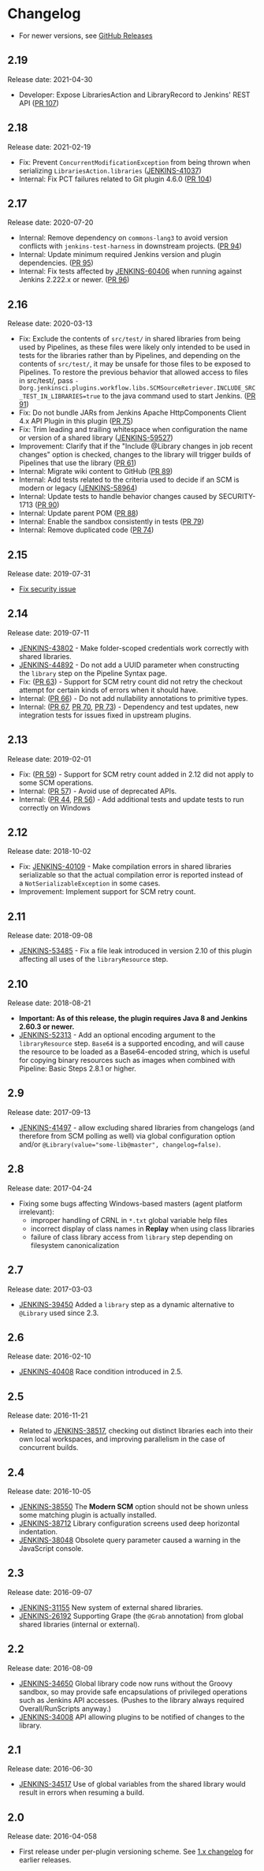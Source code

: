 # Changelog

* For newer versions, see [GitHub Releases](https://github.com/jenkinsci/workflow-cps-global-lib-plugin/releases)

## 2.19

Release date: 2021-04-30

- Developer: Expose LibrariesAction and LibraryRecord to Jenkins' REST API ([PR 107](https://github.com/jenkinsci/workflow-cps-global-lib-plugin/pull/107))

## 2.18

Release date: 2021-02-19

- Fix: Prevent `ConcurrentModificationException` from being thrown when serializing `LibrariesAction.libraries` ([JENKINS-41037](https://issues.jenkins.io/browse/JENKINS-41037))
- Internal: Fix PCT failures related to Git plugin 4.6.0 ([PR 104](https://github.com/jenkinsci/workflow-cps-global-lib-plugin/pull/104)) 

## 2.17

Release date: 2020-07-20

- Internal: Remove dependency on `commons-lang3` to avoid version conflicts with `jenkins-test-harness` in downstream projects. ([PR 94](https://github.com/jenkinsci/workflow-cps-global-lib-plugin/pull/94))
- Internal: Update minimum required Jenkins version and plugin dependencies. ([PR 95](https://github.com/jenkinsci/workflow-cps-global-lib-plugin/pull/95))
- Internal: Fix tests affected by [JENKINS-60406](https://issues.jenkins-ci.org/browse/JENKINS-60406) when running against Jenkins 2.222.x or newer. ([PR 96](https://github.com/jenkinsci/workflow-cps-global-lib-plugin/pull/96))

## 2.16

Release date: 2020-03-13

- Fix: Exclude the contents of `src/test/` in shared libraries from being used by Pipelines, as these files were likely only intended to be used in tests for the libraries rather than by Pipelines, and depending on the contents of `src/test/`, it may be unsafe for those files to be exposed to Pipelines. To restore the previous behavior that allowed access to files in src/test/, pass `-Dorg.jenkinsci.plugins.workflow.libs.SCMSourceRetriever.INCLUDE_SRC_TEST_IN_LIBRARIES=true` to the java command used to start Jenkins. ([PR 91](https://github.com/jenkinsci/workflow-cps-global-lib-plugin/pull/91))
- Fix: Do not bundle JARs from Jenkins Apache HttpComponents Client 4.x API Plugin in this plugin ([PR 75](https://github.com/jenkinsci/workflow-cps-global-lib-plugin/pull/75))
- Fix: Trim leading and trailing whitespace when configuration the name or version of a shared library ([JENKINS-59527](https://issues.jenkins-ci.org/browse/JENKINS-59527))
- Improvement: Clarify that if the "Include @Library changes in job recent changes" option is checked, changes to the library will trigger builds of Pipelines that use the library ([PR 61](https://github.com/jenkinsci/workflow-cps-global-lib-plugin/pull/61))
- Internal: Migrate wiki content to GitHub ([PR 89](https://github.com/jenkinsci/workflow-cps-global-lib-plugin/pull/89))
- Internal: Add tests related to the criteria used to decide if an SCM is modern or legacy ([JENKINS-58964](https://issues.jenkins-ci.org/browse/JENKINS-58964))
- Internal: Update tests to handle behavior changes caused by SECURITY-1713 ([PR 90](https://github.com/jenkinsci/workflow-cps-global-lib-plugin/pull/90))
- Internal: Update parent POM ([PR 88](https://github.com/jenkinsci/workflow-cps-global-lib-plugin/pull/88))
- Internal: Enable the sandbox consistently in tests ([PR 79](https://github.com/jenkinsci/workflow-cps-global-lib-plugin/pull/79))
- Internal: Remove duplicated code ([PR 74](https://github.com/jenkinsci/workflow-cps-global-lib-plugin/pull/74))

## 2.15

Release date: 2019-07-31

- [Fix security issue](https://jenkins.io/security/advisory/2019-07-31/#SECURITY-1422)

## 2.14

Release date: 2019-07-11
-   [JENKINS-43802](https://issues.jenkins-ci.org/browse/JENKINS-43802) -
    Make folder-scoped credentials work correctly with shared libraries.
-   [JENKINS-44892](https://issues.jenkins-ci.org/browse/JENKINS-44892) -
    Do not add a UUID parameter when constructing the `library` step on
    the Pipeline Syntax page.
-   Fix: ([PR
    63](https://github.com/jenkinsci/workflow-cps-global-lib-plugin/pull/63)) -
    Support for SCM retry count did not retry the checkout attempt for
    certain kinds of errors when it should have. 
-   Internal: ([PR
    66](https://github.com/jenkinsci/workflow-cps-global-lib-plugin/pull/66)) -
    Do not add nullability annotations to primitive types.
-   Internal: ([PR
    67](https://github.com/jenkinsci/workflow-cps-global-lib-plugin/pull/67), [PR
    70](https://github.com/jenkinsci/workflow-cps-global-lib-plugin/pull/70), [PR
    73](https://github.com/jenkinsci/workflow-cps-global-lib-plugin/pull/73))
    - Dependency and test updates, new integration tests for issues
    fixed in upstream plugins.

## 2.13

Release date: 2019-02-01
-   Fix: ([PR
    59](https://github.com/jenkinsci/workflow-cps-global-lib-plugin/pull/59)) -
    Support for SCM retry count added in 2.12 did not apply to some SCM
    operations.
-   Internal: ([PR
    57](https://github.com/jenkinsci/workflow-cps-global-lib-plugin/pull/57))
    - Avoid use of deprecated APIs.
-   Internal: ([PR
    44](https://github.com/jenkinsci/workflow-cps-global-lib-plugin/pull/44),
    [PR
    56](https://github.com/jenkinsci/workflow-cps-global-lib-plugin/pull/56)) -
    Add additional tests and update tests to run correctly on Windows

## 2.12

Release date: 2018-10-02
-   Fix: [JENKINS-40109](https://issues.jenkins-ci.org/browse/JENKINS-40109) -
    Make compilation errors in shared libraries serializable so that the
    actual compilation error is reported instead of
    a `NotSerializableException` in some cases.
-   Improvement: Implement support for SCM retry count.

## 2.11 

Release date: 2018-09-08
-   [JENKINS-53485](https://issues.jenkins-ci.org/browse/JENKINS-53485) -
    Fix a file leak introduced in version 2.10 of this plugin affecting
    all uses of the `libraryResource` step.

## 2.10

Release date: 2018-08-21
-   **Important: As of this release, the plugin requires Java 8 and
    Jenkins 2.60.3 or newer.**
-   [JENKINS-52313](https://issues.jenkins-ci.org/browse/JENKINS-52313) -
    Add an optional encoding argument to the `libraryResource`
    step. `Base64` is a supported encoding, and will cause the resource
    to be loaded as a Base64-encoded string, which is useful for copying
    binary resources such as images when combined with Pipeline: Basic
    Steps 2.8.1 or higher.

## 2.9 

Release date: 2017-09-13
-   [JENKINS-41497](https://issues.jenkins-ci.org/browse/JENKINS-41497) -
    allow excluding shared libraries from changelogs (and therefore from
    SCM polling as well) via global configuration option
    and/or `@Library(value="some-lib@master", changelog=false)`.

## 2.8 

Release date: 2017-04-24
-   Fixing some bugs affecting Windows-based masters (agent platform
    irrelevant):
    -   improper handling of CRNL in `*.txt` global variable help files
    -   incorrect display of class names in **Replay** when using class
        libraries
    -   failure of class library access from `library` step depending on
        filesystem canonicalization

## 2.7 

Release date: 2017-03-03
-   [JENKINS-39450](https://issues.jenkins-ci.org/browse/JENKINS-39450)
    Added a `library` step as a dynamic alternative to `@Library` used
    since 2.3.

## 2.6 

Release date: 2016-02-10
-   [JENKINS-40408](https://issues.jenkins-ci.org/browse/JENKINS-40408)
    Race condition introduced in 2.5.

## 2.5 

Release date: 2016-11-21
-   Related to
    [JENKINS-38517](https://issues.jenkins-ci.org/browse/JENKINS-38517),
    checking out distinct libraries each into their own local
    workspaces, and improving parallelism in the case of concurrent
    builds.

## 2.4 

Release date: 2016-10-05
-   [JENKINS-38550](https://issues.jenkins-ci.org/browse/JENKINS-38550)
    The **Modern SCM** option should not be shown unless some matching
    plugin is actually installed.
-   [JENKINS-38712](https://issues.jenkins-ci.org/browse/JENKINS-38712)
    Library configuration screens used deep horizontal indentation.
-   [JENKINS-38048](https://issues.jenkins-ci.org/browse/JENKINS-38048)
    Obsolete query parameter caused a warning in the JavaScript console.

## 2.3 

Release date: 2016-09-07
-   [JENKINS-31155](https://issues.jenkins-ci.org/browse/JENKINS-31155)
    New system of external shared libraries.
-   [JENKINS-26192](https://issues.jenkins-ci.org/browse/JENKINS-26192)
    Supporting Grape (the `@Grab` annotation) from global shared
    libraries (internal or external).

## 2.2 

Release date: 2016-08-09
-   [JENKINS-34650](https://issues.jenkins-ci.org/browse/JENKINS-34650)
    Global library code now runs without the Groovy sandbox, so may
    provide safe encapsulations of privileged operations such as Jenkins
    API accesses. (Pushes to the library always required
    Overall/RunScripts anyway.)
-   [JENKINS-34008](https://issues.jenkins-ci.org/browse/JENKINS-34008)
    API allowing plugins to be notified of changes to the library.

## 2.1 

Release date: 2016-06-30
-   [JENKINS-34517](https://issues.jenkins-ci.org/browse/JENKINS-34517)
    Use of global variables from the shared library would result in
    errors when resuming a build.

## 2.0 

Release date: 2016-04-058
-   First release under per-plugin versioning scheme. See [1.x
    changelog](https://github.com/jenkinsci/workflow-plugin/blob/82e7defa37c05c5f004f1ba01c93df61ea7868a5/CHANGES.md)
    for earlier releases.
